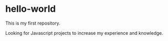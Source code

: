 # hello-world
This is my first repository.

Looking for Javascript projects to increase my experience and knowledge.
